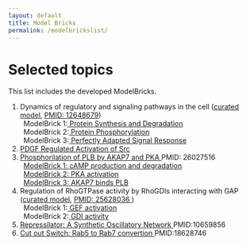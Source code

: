 ```yaml
---
layout: default
title: Model Bricks
permalink: /modelbrickslist/
---
```


# Selected topics

This list includes the developed ModelBricks. 

1. Dynamics of regulatory and signaling pathways in the cell (<a href="/CM_Tyson2003/">curated model</a>, <a href="https://www.ncbi.nlm.nih.gov/pubmed/12648679">PMID: 12648679</a>)<br/>
     &ensp;ModelBrick 1:<a href="/MB_ProteinSynthesisDegradation"> Protein Synthesis and Degradation</a><br/>
     &ensp;ModelBrick 2:<a href="/MB_ProteinPhosphorylation/"> Protein Phosphorylation</a><br/>
     &ensp;ModelBrick 3:<a href="/MB_PerfectlyAdapted/"> Perfectly Adapted Signal Response</a><br/>
1. <a href="/MB_PDGF_Src/">PDGF Regulated Activation of Src</a>
1. <a href="http://modelbricks.org/CM_AKAP7_complete/">Phosphorilation of PLB by AKAP7 and PKA </a> PMID: 26027516 <br/>
     &ensp;<a href="/MB_cAMPproduction/">ModelBrick 1: cAMP production and degradation</a><br/>
     &ensp;<a href="/MB_PKAactivation/">ModelBrick 2: PKA activation </a><br/>
     &ensp;<a href="/MB_AKAP7_PLB/">ModelBrick 3: AKAP7 binds PLB</a><br/>
1. Regulation of RhoGTPase activity by RhoGDIs interacting with GAP (<a href="http://modelbricks.org/CM_RhoGTP_GDI/">curated model</a>, <a href="https://www.ncbi.nlm.nih.gov/pubmed/25628036">PMID: 25628036 </a>)<br/>
     &ensp;ModelBrick 1:<a href="/MB_RhoGTP_GEF_act/"> GEF activation</a><br/>
     &ensp;ModelBrick 2:<a href="/MB_RhoGTP_GDI_activity/"> GDI activity</a><br/>
1. <a href="http://modelbricks.org/MB_Repressilator/"> Repressilator: A Synthetic Oscillatory Network </a> PMID:10659856 <br/>   
1. <a href="http://modelbricks.org/MB_CuttSwitch/"> Cut out Switch: Rab5 to Rab7 convertion </a> PMID:18628746<br/> 
